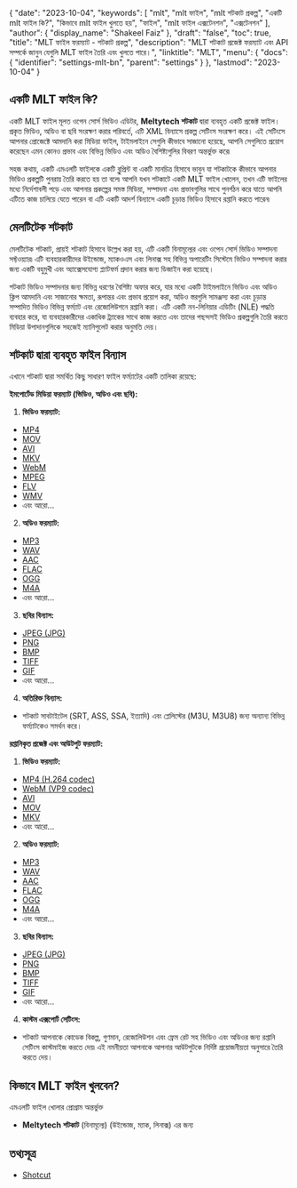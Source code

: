 {
  "date": "2023-10-04",
  "keywords": [
"mlt",
"mlt ফাইল",
"mlt শটকাট প্রকল্প",
"একটি mlt ফাইল কি?",
"কিভাবে mlt ফাইল খুলতে হয়",
"ফাইল",
"mlt ফাইল এক্সটেনশন",
"এক্সটেনশন"
],
  "author": {
    "display_name": "Shakeel Faiz"
},
  "draft": "false",
  "toc": true,
  "title": "MLT ফাইল ফরম্যাট - শটকাট প্রকল্প",
  "description": "MLT শটকাট প্রজেক্ট ফরম্যাট এবং API সম্পর্কে জানুন যেগুলি MLT ফাইল তৈরি এবং খুলতে পারে।",
  "linktitle": "MLT",
  "menu": {
    "docs": {
      "identifier": "settings-mlt-bn",
      "parent": "settings"
}
},
  "lastmod": "2023-10-04"
}

## একটি MLT ফাইল কি?

একটি MLT ফাইল মূলত ওপেন সোর্স ভিডিও এডিটর, **Meltytech শটকাট** দ্বারা ব্যবহৃত একটি প্রজেক্ট ফাইল। প্রকৃত ভিডিও, অডিও বা ছবি সংরক্ষণ করার পরিবর্তে, এটি XML বিন্যাসে প্রকল্প সেটিংস সংরক্ষণ করে। এই সেটিংসে আপনার প্রোজেক্টে আমদানি করা মিডিয়া ফাইল, টাইমলাইনে সেগুলি কীভাবে সাজানো হয়েছে, আপনি সেগুলিতে প্রয়োগ করেছেন এমন কোনও প্রভাব এবং বিভিন্ন ভিডিও এবং অডিও বৈশিষ্ট্যগুলির বিবরণ অন্তর্ভুক্ত করে৷

সহজ কথায়, একটি এমএলটি ফাইলকে একটি ব্লুপ্রিন্ট বা একটি মানচিত্র হিসাবে ভাবুন যা শটকাটকে কীভাবে আপনার ভিডিও প্রকল্পটি পুনরায় তৈরি করতে হয় তা বলে৷ আপনি যখন শটকাটে একটি MLT ফাইল খোলেন, তখন এটি ফাইলের মধ্যে নির্দেশাবলী পড়ে এবং আপনার প্রকল্পের সমস্ত মিডিয়া, সম্পাদনা এবং প্রভাবগুলির সাথে পুনর্গঠন করে যাতে আপনি এটিতে কাজ চালিয়ে যেতে পারেন বা এটি একটি আদর্শ বিন্যাসে একটি চূড়ান্ত ভিডিও হিসাবে রপ্তানি করতে পারেন৷

## মেলটিটেক শটকাট

মেলটিটেক শটকাট, প্রায়ই শটকাট হিসাবে উল্লেখ করা হয়, এটি একটি বিনামূল্যের এবং ওপেন সোর্স ভিডিও সম্পাদনা সফ্টওয়্যার৷ এটি ব্যবহারকারীদের উইন্ডোজ, ম্যাকওএস এবং লিনাক্স সহ বিভিন্ন অপারেটিং সিস্টেমে ভিডিও সম্পাদনা করার জন্য একটি বহুমুখী এবং অ্যাক্সেসযোগ্য প্ল্যাটফর্ম প্রদান করার জন্য ডিজাইন করা হয়েছে।

শটকাট ভিডিও সম্পাদনার জন্য বিভিন্ন ধরণের বৈশিষ্ট্য অফার করে, যার মধ্যে একটি টাইমলাইনে ভিডিও এবং অডিও ক্লিপ আমদানি এবং সাজানোর ক্ষমতা, রূপান্তর এবং প্রভাব প্রয়োগ করা, অডিও স্তরগুলি সামঞ্জস্য করা এবং চূড়ান্ত সম্পাদিত ভিডিও বিভিন্ন ফর্ম্যাট এবং রেজোলিউশনে রপ্তানি করা। এটি একটি নন-লিনিয়ার এডিটিং (NLE) পদ্ধতি ব্যবহার করে, যা ব্যবহারকারীদের একাধিক ট্র্যাকের সাথে কাজ করতে এবং তাদের পছন্দসই ভিডিও প্রকল্পগুলি তৈরি করতে মিডিয়া উপাদানগুলিকে সহজেই ম্যানিপুলেট করার অনুমতি দেয়।

## শটকাট দ্বারা ব্যবহৃত ফাইল বিন্যাস

এখানে শটকাট দ্বারা সমর্থিত কিছু সাধারণ ফাইল ফর্ম্যাটের একটি তালিকা রয়েছে:

**ইমপোর্টেড মিডিয়া ফরম্যাট (ভিডিও, অডিও এবং ছবি):**

1.  **ভিডিও ফরম্যাট:**
    
- [MP4](/video/mp4/)
- [MOV](/video/mov/)
- [AVI](/video/avi/)
- [MKV](/video/mkv/)
- [WebM](/video/webm/)
- [MPEG](/video/mpeg/)
- [FLV](/video/flv/)
- [WMV](/video/wmv/)
- এবং আরো...
2.  **অডিও ফরম্যাট:**
    
- [MP3](/audio/mp3/)
- [WAV](/audio/wav/)
- [AAC](/audio/aac/)
- [FLAC](/audio/flac/)
- [OGG](/audio/ogg/)
- [M4A](/audio/m4a/)
- এবং আরো...
3.  **ছবির বিন্যাস:**
    
- [JPEG (JPG)](/image/jpeg/)
- [PNG](/image/png/)
- [BMP](/image/bmp/)
- [TIFF](/image/tiff/)
- [GIF](/image/gif/)
- এবং আরো...
4.  **অতিরিক্ত বিন্যাস:**
    
- শটকাট সাবটাইটেল (SRT, ASS, SSA, ইত্যাদি) এবং প্লেলিস্টের (M3U, M3U8) জন্য অন্যান্য বিভিন্ন ফর্ম্যাটকেও সমর্থন করে।

**রপ্তানিকৃত প্রজেক্ট এবং আউটপুট ফরম্যাট:**

1.  **ভিডিও ফরম্যাট:**
    
- [MP4 (H.264 codec)](/video/mp4/)
- [WebM (VP9 codec)](/video/webm/)
- [AVI](/video/avi/)
- [MOV](/video/mov/)
- [MKV](/video/mkv/)
- এবং আরো...
2.  **অডিও ফরম্যাট:**
    
- [MP3](/audio/mp3/)
- [WAV](/audio/wav/)
- [AAC](/audio/aac/)
- [FLAC](/audio/flac/)
- [OGG](/audio/ogg/)
- [M4A](/audio/m4a/)
- এবং আরো...
3.  **ছবির বিন্যাস:**
    
- [JPEG (JPG)](/image/jpeg/)
- [PNG](/image/png/)
- [BMP](/image/bmp/)
- [TIFF](/image/tiff/)
- [GIF](/image/gif/)
- এবং আরো...
4.  **কাস্টম এক্সপোর্ট সেটিংস:**
    
- শটকাট আপনাকে কোডেক বিকল্প, গুণমান, রেজোলিউশন এবং ফ্রেম রেট সহ ভিডিও এবং অডিওর জন্য রপ্তানি সেটিংস কাস্টমাইজ করতে দেয়৷ এই নমনীয়তা আপনাকে আপনার আউটপুটকে নির্দিষ্ট প্রয়োজনীয়তা অনুসারে তৈরি করতে দেয়।

## কিভাবে MLT ফাইল খুলবেন?

এমএলটি ফাইল খোলার প্রোগ্রাম অন্তর্ভুক্ত

- **Meltytech শটকাট** (বিনামূল্যে) (উইন্ডোজ, ম্যাক, লিনাক্স) এর জন্য

## তথ্যসূত্র
* [Shotcut](https://en.wikipedia.org/wiki/Shotcut)
